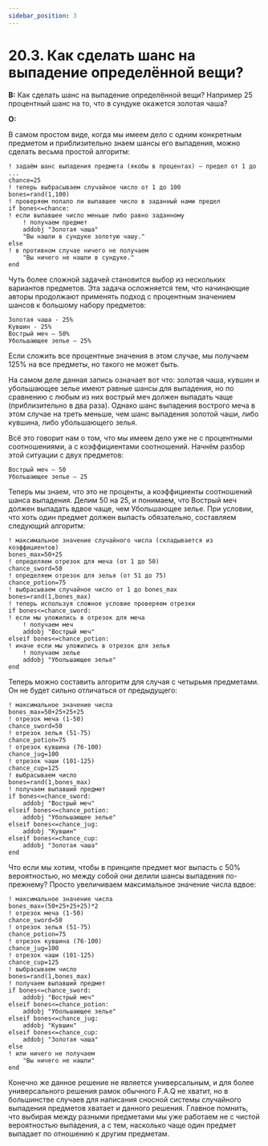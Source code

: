 ```yaml
---
sidebar_position: 3
---
```


# 20.3. Как сделать шанс на выпадение определённой вещи?
<!-- [:faq_20_03] -->
**В:** Как сделать шанс на выпадение определённой вещи? Например 25 процентный шанс на то, что в сундуке окажется золотая чаша?

**О:**

В самом простом виде, когда мы имеем дело с одним конкретным предметом и приблизительно знаем шансы его выпадения, можно сделать весьма простой алгоритм:
```qsp
! задаём шанс выпадения предмета (якобы в процентах) — предел от 1 до ...
chance=25
! теперь выбрасываем случайное число от 1 до 100
bones=rand(1,100)
! проверяем попало ли выпавшее число в заданный нами предел
if bones<=chance:
! если выпавшее число меньше либо равно заданному
    ! получаем предмет
    addobj "Золотая чаша"
    "Вы нашли в сундуке золотую чашу."
else
! в противном случае ничего не получаем
    "Вы ничего не нашли в сундуке."
end
```
Чуть более сложной задачей становится выбор из нескольких вариантов предметов. Эта задача осложняется тем, что начинающие авторы продолжают применять подход с процентным значением шансов к большому набору предметов:
```
Золотая чаша - 25%
Кувшин - 25%
Вострый меч — 50%
Убольшающее зелье — 25%
```
Если сложить все процентные значения в этом случае, мы получаем 125% на все предметы, но такого не может быть.

На самом деле данная запись означает вот что: золотая чаша, кувшин и убольшающее зелье имеют равные шансы для выпадения, но по сравнению с любым из них вострый меч должен выпадать чаще (приблизительно в два раза). Однако шанс выпадения вострого меча в этом случае на треть меньше, чем шанс выпадения золотой чаши, либо кувшина, либо убольшающего зелья.

Всё это говорит нам о том, что мы имеем дело уже не с процентными соотношениями, а с коэффициентами соотношений. Начнём разбор этой ситуации с двух предметов:
```
Вострый меч — 50
Убольшающее зелье — 25
```
Теперь мы знаем, что это не проценты, а коэффициенты соотношений шанса выпадения. Делим 50 на 25, и понимаем, что Вострый меч должен выпадать вдвое чаще, чем Убольшающее зелье. При условии, что хоть один предмет должен выпасть обязательно, составляем следующий алгоритм:
```qsp
! максимальное значение случайного числа (складывается из коэффициентов)
bones_max=50+25
! определяем отрезок для меча (от 1 до 50)
chance_sword=50
! определяем отрезок для зелья (от 51 до 75)
chance_potion=75
! выбрасываем случайное число от 1 до bones_max
bones=rand(1,bones_max)
! теперь используя сложное условие проверяем отрезки
if bones<=chance_sword:
! если мы уложились в отрезок для меча
    ! получаем меч
    addobj "Вострый меч"
elseif bones<=chance_potion:
! иначе если мы уложились в отрезок для зелья
    ! получаем зелье
    addobj "Убольшающее зелье"
end
```
Теперь можно составить алгоритм для случая с четырьмя предметами. Он не будет сильно отличаться от предыдущего:
```qsp
! максимальное значение числа
bones_max=50+25+25+25
! отрезок меча (1-50)
chance_sword=50
! отрезок зелья (51-75)
chance_potion=75
! отрезок кувшина (76-100)
chance_jug=100
! отрезок чаши (101-125)
chance_cup=125
! выбрасываем число
bones=rand(1,bones_max)
! получаем выпавший предмет
if bones<=chance_sword:
    addobj "Вострый меч"
elseif bones<=chance_potion:
    addobj "Убольшающее зелье"
elseif bones<=chance_jug:
    addobj "Кувшин"
elseif bones<=chance_cup:
    addobj "Золотая чаша"
end
```
Что если мы хотим, чтобы в принципе предмет мог выпасть с 50% вероятностью, но между собой они делили шансы выпадения по-прежнему? Просто увеличиваем максимальное значение числа вдвое:
```qsp
! максимальное значение числа
bones_max=(50+25+25+25)*2
! отрезок меча (1-50)
chance_sword=50
! отрезок зелья (51-75)
chance_potion=75
! отрезок кувшина (76-100)
chance_jug=100
! отрезок чаши (101-125)
chance_cup=125
! выбрасываем число
bones=rand(1,bones_max)
! получаем выпавший предмет
if bones<=chance_sword:
    addobj "Вострый меч"
elseif bones<=chance_potion:
    addobj "Убольшающее зелье"
elseif bones<=chance_jug:
    addobj "Кувшин"
elseif bones<=chance_cup:
    addobj "Золотая чаша"
else
! или ничего не получаем
    "Вы ничего не нашли"
end
```
Конечно же данное решение не является универсальным, и для более универсального решения рамок обычного F.A.Q не хватит, но в большинстве случаев для написания сносной системы случайного выпадения предметов хватает и данного решения. Главное помнить, что выбирая между разными предметами мы уже работаем не с чистой вероятностью выпадения, а с тем, насколько чаще один предмет выпадает по отношению к другим предметам.
